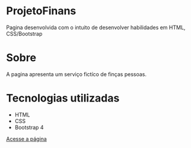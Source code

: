 # ProjetoFinans

Pagina desenvolvida com o intuito de desenvolver habilidades em HTML, CSS/Bootstrap

# Sobre

<p>A pagina apresenta um serviço fictíco de finças pessoas.</p>

# Tecnologias utilizadas

<ul>
    <li>HTML</li>
    <li>CSS</li>
    <li>Bootstrap 4</li>
</ul>


<a href= https://bcouto19.github.io/ProjetoFinans/>Acesse a página<a/>


